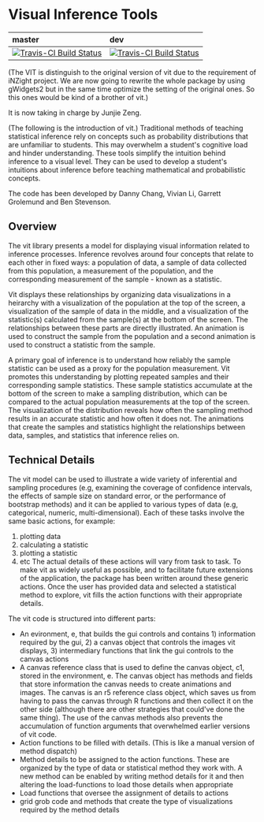 # Visual Inference Tools

|master|dev|
|:---|:---|
| [![Travis-CI Build Status](https://travis-ci.org/iNZightVIT/vit.svg?branch=master)](https://travis-ci.org/iNZightVIT/vit)|[![Travis-CI Build Status](https://travis-ci.org/iNZightVIT/vit.svg?branch=dev)](https://travis-ci.org/iNZightVIT/vit)|

(The VIT is distinguish to the original version of vit due to the requirement of iNZight project. We are now going to rewrite the whole package by using gWidgets2 but in the same time optimize the setting of the original ones. So this ones would be kind of a brother of vit.)

It is now taking in charge by Junjie Zeng.

(The following is the introduction of vit.)
Traditional methods of teaching statistical inference rely on concepts such as probability distributions that are unfamiliar to students. This may overwhelm a student's cognitive load and hinder understanding. These tools simplify the intuition behind inference to a visual level. They can be used to develop a student's intuitions about inference before teaching mathematical and probabilistic concepts.

The code has been developed by Danny Chang, Vivian Li, Garrett Grolemund and Ben Stevenson. 

## Overview

The vit library presents a model for displaying visual information related to inference processes. Inference revolves around four concepts that relate to each other in fixed ways: a population of data, a sample of data collected from this population, a measurement of the population, and the corresponding measurement of the sample - known as a statistic. 

Vit displays these relationships by organizing data visualizations in a heirarchy with a visualization of the population at the top of the screen, a visualization of the sample of data in the middle, and a visualization of the statistic(s) calculated from the sample(s) at the bottom of the screen. The relationships between these parts are directly illustrated. An animation is used to construct the sample from the population and a second animation is used to construct a statistic from the sample. 

A primary goal of inference is to understand how reliably the sample statistic can be used as a proxy for the population measurement. Vit promotes this understanding by plotting repeated samples and their corresponding sample statistics. These sample statistics accumulate at the bottom of the screen to make a sampling distribution, which can be compared to the actual population measurements at the top of the screen. The visualization of the distribution reveals how often the sampling method results in an accurate statistic and how often it does not. The animations that create the samples and statistics highlight the relationships between data, samples, and statistics that inference relies on.

## Technical Details

The vit model can be used to illustrate a wide variety of inferential and sampling procedures (e.g, examining the coverage of confidence intervals, the effects of sample size on standard error, or the performance of bootstrap methods) and it can be applied to various types of data (e.g, categorical, numeric, multi-dimensional). Each of these tasks involve the same basic actions, for example:
1. plotting data
2. calculating a statistic
3. plotting a statistic
4. etc
The actual details of these actions will vary from task to task. To make vit as widely useful as possible, and to facilitate future extensions of the application, the package has been written around these generic actions. Once the user has provided data and selected a statistical method to explore, vit fills the action functions with their appropriate details.

The vit code is structured into different parts:
* An evironment, e, that builds the gui controls and contains 1) information required by the gui, 2) a canvas object that controls the images vit displays, 3) intermediary functions that link the gui controls to the canvas actions
* A canvas reference class that is used to define the canvas object, c1, stored in the environment, e. The canvas object has methods and fields that store information the canvas needs to create animations and images. The canvas is an r5 reference class object, which saves us from having to pass the canvas through R functions and then collect it on the other side (although there are other strategies that could've done the same thing). The use of the canvas methods also prevents the accumulation of function arguments that overwhelmed earlier versions of vit code.
* Action functions to be filled with details. (This is like a manual version of method dispatch)
* Method details to be assigned to the action functions. These are organized by the type of data or statistical method they work with. A new method can be enabled by writing method details for it and then altering the load-functions to load those details when appropriate
* Load functions that oversee the assignment of details to actions
* grid grob code and methods that create the type of visualizations required by the method details
